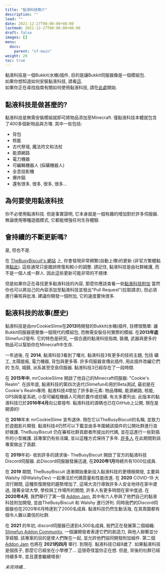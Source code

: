 ```yaml
---
title: "黏液科技簡介"
description: ""
lead: ""
date: 2021-12-27T00:00:00+08:00
lastmod: 2021-12-27T00:00:00+08:00
draft: false
images: []
menu: 
  docs:
    parent: "sf-main"
weight: 20
toc: true
---
```


黏液科技是一個Bukkit(水桶)插件, 目的是讓Bukkit伺服器像是一個模組包.<br>
如果你想知道如何安裝黏液科技, 請看[這](https://github.com/xMikux/Slimefun4/wiki/Installing-Slimefun).<br>
如果你正在尋找指南有關如何使用黏液科技, 請在[此處](https://github.com/xMikux/Slimefun4/wiki/Getting-Started)開始.

## 黏液科技是做甚麼的?

黏液科技是無需安裝模組就即可將物品添加至Minecraft.
僅黏液科技本體就包含了400多個新物品與方塊.
其中一些包括:

* 背包
* 核能
* 古代祭壇, 魔法符文和法杖
* 能源網路
* 電力機器
* 可編輯機器人 (採礦機器人)
* 全息投影機
* 爆炸鎬
* 還有很多, 很多, 很多, 很多...

## 為何要使用黏液科技

你不必使用黏液科技.
但是事實證明, 它本身就是一個有趣的增加對於許多伺服器.
無論使用哪種遊戲模式, 它都能增強任何生存體驗.

## 會持續的不斷更新嗎?

是, 但也不是.

在 [TheBusyBiscuit's 網站](https://thebusybiscuit.github.io/builds/TheBusyBiscuit/Slimefun4/master/) 上, 你會發現非常頻繁(自動上傳)的更新 (非官方繁體黏液[點此](https://xmikux.github.io/builds/xMikux/Slimefun4/master/)).
這些通常只是錯誤修復和較小的調整.
請記住, 黏液科技是由社群維護, 而不是一個人或一群人.
因此這些更新可能非常的不規律.

但是如果你正在尋找更多黏液科技的內容, 那麼你應該查看一些[黏液科技附加](https://github.com/xMikux/Slimefun4/wiki/Addons)
當然你也可以將自己的內容添加至黏液科技並發出"Pull Request"(拉取請求), 但必須進行審核與批准.
建議你開發一個附加, 它的速度要快很多.

## 黏液科技的故事(歷史)

黏液科技是由mrCookieSlime在**2013**時開發的Bukkit(水桶)插件, 目標很簡單: 讓Bukkit伺服器感覺像一個現代的模組包, 而無需安裝任何實際的模組.
在**2013年底** Slimefun2發布. 它的特色是研究, 一個合適的黏液科技指南, 裝備, 武器與更多的物品可以幫助你在Minecraft中生存.

一年過後, 在 **2014**, 黏液科技3看到了曙光.
黏液科技3有更多的技術主題, 包括 礦工, 太陽能板, 電力機器, 背包與更多等.
許多伺服器宣傳此插件, 用此插件改編它們的 生存, 城鎮, 派系甚至空島伺服器.
黏液科技3已經存在了一段時間.

在 **2015年中**, mrCookieSlime 開啟了他自己的Minecraft伺服器: "Cookie's Realm".
在該年底, 黏液科技的第四次迭代(Slimefun4)用於Beta測試, 最初是在Cookie's Realm專用.
黏液科技4增加了許多新元素: 物品傳輸, 能源網路, 核能, GPS與衛星系統, 小型可編程機器人可用於農作或挖礦.
有太多要列出.
此版本的黏液科技已於**2016年4月**向公眾發布.
黏液科技的源碼也已在GitHub上公開, 現在是開源的!

在 **2016**年末 mrCookieSlime 宣布退休.
現在它以TheBusyBiscuit的名稱, 並致力於遊戲影片開發.
黏液科技4仍然可以下載並由多年圍繞該插件的公開社群進行良好維護.
TheBusyBiscuit 仍在審核社群貢獻者所提出的代碼, 並在這進行一些對插件的小型維護.
該專案仍有些活躍, 並以這種方式保持了多年. [許多人](https://github.com/Slimefun/Slimefun4/graphs/contributors) 在此期間對該專案做出了貢獻.

在 **2019**年初- 收到許多的請求後- TheBusyBiscuit 開啟了官方的黏液科技Discord伺服器.
此Discord伺服器發展迅速, 在**2020年1月**時總共有1000位成員.

在 **2019** 期間, TheBusyBiscuit 逐漸開始重新投入黏液科技的更積極開發, 主要與Walshy (@WalshyDev) 一起專注於代碼質量和性能改進.
在 **2020** COVID-19 大流行期間, 這種恢復開發的趨勢增加了, 這場大流行導致許多人安全地待在家中渡過, 隨著全球大學, 學校與工作場所的關閉, 許多人有更多時間在家中度過.
在 **2020年4月**, 我們舉行了第一個 [Addon Jam](https://github.com/xMikux/Slimefun4/wiki/Addon-Jam-2020), 其中有六人參與了他們自己的黏液科技附加開發, 並由TheBusyBiscuit 和 Walshy 進行評判.
同時我們的Discord伺服器也在2020年6月時達到了2000名成員.
黏液科技仍然生動活潑, 在其周圍都有個令人難以置信的社群.

在 **2021** 的年初, discord伺服器已達到4,500名成員, 我們正在發展第二個組織: [Slimefun Addon Community](https://github.com/Slimefun-Addon-Community), 一個讓開發者表達它們的創造力, 與他人聯繫並分享經驗. 該專案的目的是使人們聚在一起, 並允許他們協同開發附加組件. 第二個 [Addon Jam](https://github.com/Slimefun/Slimefun4/wiki/Addon-Jam-2021) 也將在 **2021的四月** 舉行.
到現在. 黏液科技已經8歲了.
如果黏液科技是個孩子, 那麼它已經坐在小學裡了... 這很奇怪當你正在想. 但是, 背後的社群已經持續多年, 並且還會繼續增長!

*未完待續...*
